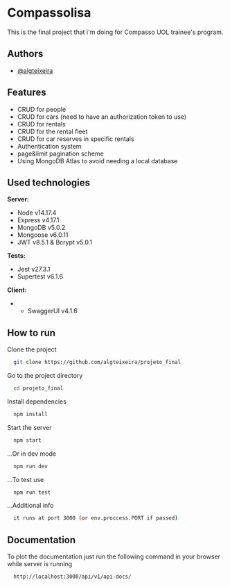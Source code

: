 
# Compassolisa 

This is the final project that i'm doing for Compasso UOL trainee's program.



## Authors

- [@algteixeira](https://www.github.com/algteixeira)


## Features

- CRUD for people
- CRUD for cars (need to have an authorization token to use)
- CRUD for rentals
- CRUD for the rental fleet
- CRUD for car reserves in specific rentals
- Authentication system
- page&limit pagination scheme
- Using MongoDB Atlas to avoid needing a local database


## Used technologies

**Server:** 
- Node v14.17.4
- Express v4.17.1
- MongoDB v5.0.2
- Mongoose v6.0.11
- JWT v8.5.1 & Bcrypt v5.0.1

**Tests:**
- Jest v27.3.1
- Supertest v6.1.6

**Client:**
- - SwaggerUI v4.1.6


## How to run

Clone the project

```bash
  git clone https://github.com/algteixeira/projeto_final
```

Go to the project directory

```bash
  cd projeto_final
```

Install dependencies

```bash
  npm install
```

Start the server

```bash
  npm start
```

...Or in dev mode

```bash
  npm run dev
```

...To test use

```bash
  npm run test
```

...Additional info
```bash
  it runs at port 3000 (or env.proccess.PORT if passed)
```


## Documentation

To plot the documentation just run the following command in your browser while server is running

```bash
  http://localhost:3000/api/v1/api-docs/
```
    